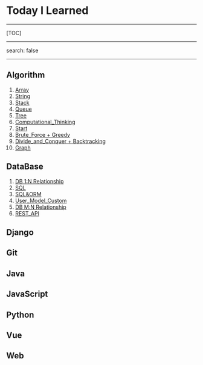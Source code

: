 # Today I Learned

---

[TOC]

---

search: false

---



## Algorithm

1. [Array](Algorithm/01_Array.md)
2. [String](Algorithm/02_String.md)
3. [Stack](Algorithm/03_Stack.md)
4. [Queue](Algorithm/04_Queue.md)
5. [Tree](Algorithm/05_Tree.md)
6. [Computational_Thinking](Algorithm/06_Computational_Thinking.md)
7. [Start](Algorithm/07_Start.md)
8. [Brute_Force + Greedy](Algorithm/08_Brute_Force+Greedy.md)
9. [Divide_and_Conquer + Backtracking](Algorithm/09_Divide_and_Conquer+Backtracking.md)
10. [Graph](Algorithm/10_Graph.md)



## DataBase

1. [DB 1:N Relationship](DB/01_DB_Relationship(1toN).md)
2. [SQL](DB/02_SQL.md)
3. [SQL&ORM](DB/03_SQL&ORM.md)
4. [User_Model_Custom](DB/04_User_Model_Custom.md)
5. [DB M:N Relationship](DB/05_DB_Relationship(MtoN).md)
6. [REST_API](DB/06_REST_API.md)



## Django



## Git



## Java



## JavaScript



## Python



## Vue



## Web


